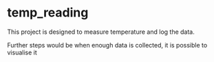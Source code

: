 # temp_reading

This project is designed to measure temperature and log the data.

Further steps would be when enough data is collected, it is possible to visualise it
